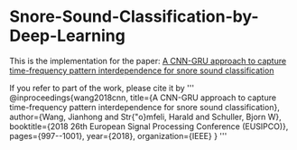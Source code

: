 # Snore-Sound-Classification-by-Deep-Learning

This is the implementation for the paper: [A CNN-GRU approach to capture time-frequency pattern interdependence for snore sound classification](https://ieeexplore.ieee.org/abstract/document/8553521)

If you refer to part of the work, please cite it by
'''
@inproceedings{wang2018cnn,
  title={A CNN-GRU approach to capture time-frequency pattern interdependence for snore sound classification},
  author={Wang, Jianhong and Str{\"o}mfeli, Harald and Schuller, Bjorn W},
  booktitle={2018 26th European Signal Processing Conference (EUSIPCO)},
  pages={997--1001},
  year={2018},
  organization={IEEE}
}
'''

